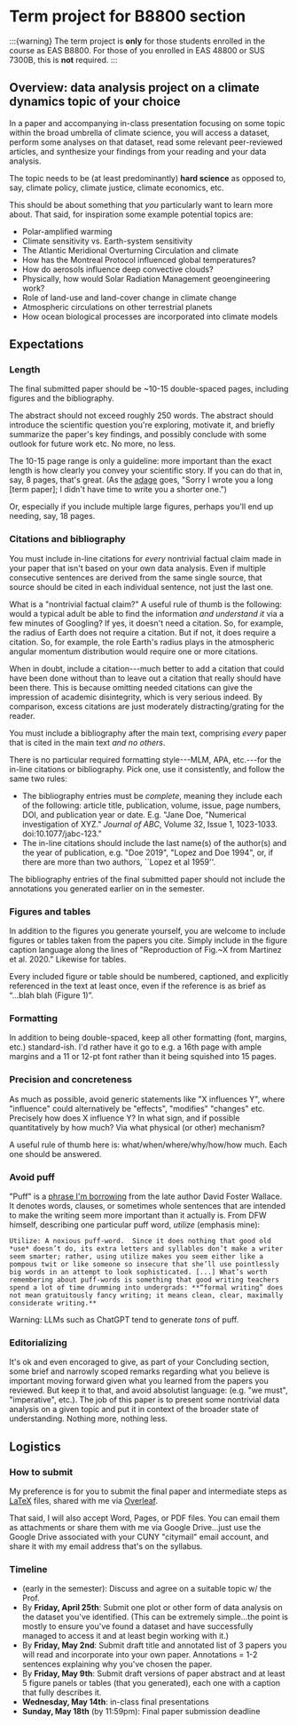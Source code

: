 # Term project for B8800 section

:::{warning}
The term project is **only** for those students enrolled in the course as EAS B8800.  For those of you enrolled in EAS 48800 or SUS 7300B, this is **not** required.
:::


## Overview: data analysis project on a climate dynamics topic of your choice
In a paper and accompanying in-class presentation focusing on some topic within the broad umbrella of climate science, you will access a dataset, perform some analyses on that dataset, read some relevant peer-reviewed articles, and synthesize your findings from your reading and your data analysis.
<!-- In a paper and accompanying in-class presentation, you will summarize the state of understanding of some topic within the broad umbrella of climate science, based on a close reading of at least ten published peer-reviewed scientific articles on that topic. -->

The topic needs to be (at least predominantly) **hard science** as opposed to, say, climate policy, climate justice, climate economics, etc.

<!-- Motivation: one of the single most important skills in science is the ability to effectively synthesize the contents of many technical articles into a coherent picture of what is understood and what remains open regarding the given topic.  (In fact, that's probably true of most *knowledge professions*, including law, medicine, and engineering as well.) 

A *literature review*, wherein you read widely on the topic and then synthesize your findings into your own written summary, is a great way to do that.  It forces you to read widely about the topic and, in developing your thoughts on that reading into written prose, organizing and tightening your understanding. -->

This should be about something that *you* particularly want to learn more about.  That said, for inspiration some example potential topics are:

- Polar-amplified warming
- Climate sensitivity vs. Earth-system sensitivity
- The Atlantic Meridional Overturning Circulation and climate
- How has the Montreal Protocol influenced global temperatures?
- How do aerosols influence deep convective clouds?
- Physically, how would Solar Radiation Management geoengineering work?
- Role of land-use and land-cover change in climate change
- Atmospheric circulations on other terrestrial planets
- How ocean biological processes are incorporated into climate models


## Expectations
### Length
The final submitted paper should be ~10-15 double-spaced pages, including figures and the bibliography.
<!-- The final submitted paper will be ~4000-5000 words, which should be ~10-15 double-spaced pages, including figures, but not including the bibliography. -->

The abstract should not exceed roughly 250 words.  The abstract should introduce the scientific question you're exploring, motivate it, and briefly summarize the paper's key findings, and possibly conclude with some outlook for future work etc.  No more, no less.

The 10-15 page range is only a guideline: more important than the exact length is how clearly you convey your scientific story.  If you can do that in, say, 8 pages, that's great.  (As the [adage](https://www.quora.com/Who-wrote-the-quote-If-I-had-more-time-I-would-have-written-you-a-shorter-letter) goes, "Sorry I wrote you a long [term paper]; I didn't have time to write you a shorter one.")

Or, especially if you include multiple large figures, perhaps you'll end up needing, say, 18 pages.

### Citations and bibliography
<!-- You must include in-line citations for *every* nontrivial factual claim made in your paper.  As such, at least in the main sections of your paper, nearly every sentence include a citation---and some sentences will include multiple, if either (1) multiple studies are relevant regarding the same point, or (2) the sentence brings up multiple, distinct nontrivial factual claims.  Even if multiple consecutive sentences are derived from the same single source, that source should be cited in each individual sentence, not just the last one. -->
You must include in-line citations for *every* nontrivial factual claim made in your paper that isn't based on your own data analysis.  Even if multiple consecutive sentences are derived from the same single source, that source should be cited in each individual sentence, not just the last one.

What is a "nontrivial factual claim?"  A useful rule of thumb is the following: would a typical adult be able to find the information *and understand it* via a few minutes of Googling?  If yes, it doesn't need a citation.  So, for example, the radius of Earth does not require a citation.  But if not, it does require a citation.  So, for example, the role Earth's radius plays in the atmospheric angular momentum distribution would require one or more citations.  

When in doubt, include a citation---much better to add a citation that could have been done without than to leave out a citation that really should have been there.  This is because omitting needed citations can give the impression of academic disintegrity, which is very serious indeed.  By comparison, excess citations are just moderately distracting/grating for the reader.

You must include a bibliography after the main text, comprising *every* paper that is cited in the main text *and no others*.

There is no particular required formatting style---MLM, APA, etc.---for the in-line citations or bibliography.  Pick one, use it consistently, and follow the same two rules:

- The bibliography entries must be *complete*, meaning they include each of the following: article title, publication, volume, issue, page numbers, DOI, and publication year or date.  E.g. "Jane Doe, "Numerical investigation of XYZ."  *Journal of ABC*, Volume 32, Issue 1, 1023-1033.  doi:10.1077/jabc-123." 
- The in-line citations should include the last name(s) of the author(s) and the year of publication, e.g. "Doe 2019", "Lopez and Doe 1994", or, if there are more than two authors, ``Lopez et al 1959''.

The bibliography entries of the final submitted paper should not include the annotations you generated earlier on in the semester.

### Figures and tables
In addition to the figures you generate yourself, you are welcome to include figures or tables taken from the papers you cite.  Simply include in the figure caption language along the lines of "Reproduction of Fig.~X from Martinez et al. 2020."  Likewise for tables.

Every included figure or table should be numbered, captioned, and explicitly referenced in the text at least once, even if the reference is as brief as “...blah blah (Figure 1)”.


### Formatting
In addition to being double-spaced, keep all other formatting (font, margins, etc.) standard-ish.  I'd rather have it go to e.g. a 16th page with ample margins and a 11 or 12-pt font rather than it being squished into 15 pages.

<!-- While the submitted rough draft can be, well, rough, the final submitted paper should be, well, final.  Among other things, that means it should be free of typos, grammatical errors, and other errors of English usage. -->

### Precision and concreteness
As much as possible, avoid generic statements like "X influences Y", where "influence" could alternatively be "effects", "modifies" "changes" etc.  Precisely how does X influence Y?  In what sign, and if possible quantitatively by how much?  Via what physical (or other) mechanism?

A useful rule of thumb here is: what/when/where/why/how/how much.  Each one should be answered.

### Avoid puff
"Puff" is a [phrase I'm borrowing](https://www.goodreads.com/quotes/9873666-utilize-a-noxious-puff-word-since-it-does-nothing-that-good-old) from the late author David Foster Wallace.  It denotes words, clauses, or sometimes whole sentences that are intended to make the writing seem more important than it actually is.  From DFW himself, describing one particular puff word, *utilize* (emphasis mine):

```{epigraph}
Utilize: A noxious puff-word.  Since it does nothing that good old *use* doesn’t do, its extra letters and syllables don’t make a writer seem smarter; rather, using utilize makes you seem either like a pompous twit or like someone so insecure that she’ll use pointlessly big words in an attempt to look sophisticated. [...] What’s worth remembering about puff-words is something that good writing teachers spend a lot of time drumming into undergrads: **“formal writing” does not mean gratuitously fancy writing; it means clean, clear, maximally considerate writing.**
```

Warning: LLMs such as ChatGPT tend to generate *tons* of puff.

### Editorializing
It's ok and even encoraged to give, as part of your Concluding section, some brief and narrowly scoped remarks regarding what you believe is important moving forward given what you learned from the papers you reviewed.  But keep it to that, and avoid absolutist language: (e.g. "we must", "imperative", etc.).  The job of this paper is to present some nontrivial data analysis on a given topic and put it in context of the broader state of understanding.  Nothing more, nothing less.

## Logistics
### How to submit
My preference is for you to submit the final paper and intermediate steps as [LaTeX](https://www.latex-project.org/) files, shared with me via [Overleaf](https://www.overleaf.com/).

That said, I will also accept Word, Pages, or PDF files.  You can email them as attachments or share them with me via Google Drive...just use the Google Drive associated with your CUNY "citymail" email account, and share it with my email address that's on the syllabus.

### Timeline
<!-- - By **Friday, February 16th, 2024**: submit topic proposal (title and 1-2 sentence summary) -->
<!-- - By **Friday, May 2nd, 2025**: having read your 5 approved papers, submit draft title, abstract, and 5 additional papers.
- By **Friday, May 9th, 2025**: submit complete (but rough) draft. -->
- (early in the semester): Discuss and agree on a suitable topic w/ the Prof.
- By **Friday, April 25th**: Submit one plot or other form of data analysis on the dataset you've identified.  (This can be extremely simple...the point is mostly to ensure you've found a dataset and have successfully managed to access it and at least begin working with it.)
- By **Friday, May 2nd**: Submit draft title and annotated list of 3 papers you will read and incorporate into your own paper.  Annotations = 1-2 sentences explaining why you've chosen the paper.
- By **Friday, May 9th**: Submit draft versions of paper abstract and at least 5 figure panels or tables (that you generated), each one with a caption that fully describes it.
- **Wednesday, May 14th**: in-class final presentations
- **Sunday, May 18th** (by 11:59pm): Final paper submission deadline
<!-- 
### On incorporating feedback
For the instructor, it can be rather dismaying when the feedback you provide on a paper draft goes unheeded.  That said, not every suggestion an instructor provides will ultimately be the right choice.  So, please, make an earnest attempt to review, understand, and ultimately evaluated the feedback you receive.  For those suggestions you agree with or are at least not adamantly opposed to, implement them.  For those suggestions you disagree with, do not implement them, but let the instructor that you've made that decision, and why. -->

